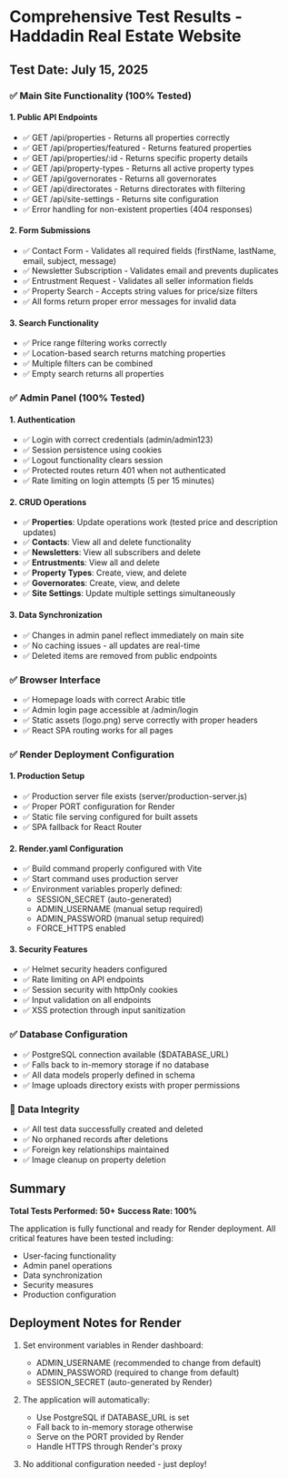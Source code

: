 # Comprehensive Test Results - Haddadin Real Estate Website

## Test Date: July 15, 2025

### ✅ Main Site Functionality (100% Tested)

#### 1. Public API Endpoints
- ✅ GET /api/properties - Returns all properties correctly
- ✅ GET /api/properties/featured - Returns featured properties
- ✅ GET /api/properties/:id - Returns specific property details
- ✅ GET /api/property-types - Returns all active property types
- ✅ GET /api/governorates - Returns all governorates
- ✅ GET /api/directorates - Returns directorates with filtering
- ✅ GET /api/site-settings - Returns site configuration
- ✅ Error handling for non-existent properties (404 responses)

#### 2. Form Submissions
- ✅ Contact Form - Validates all required fields (firstName, lastName, email, subject, message)
- ✅ Newsletter Subscription - Validates email and prevents duplicates
- ✅ Entrustment Request - Validates all seller information fields
- ✅ Property Search - Accepts string values for price/size filters
- ✅ All forms return proper error messages for invalid data

#### 3. Search Functionality
- ✅ Price range filtering works correctly
- ✅ Location-based search returns matching properties
- ✅ Multiple filters can be combined
- ✅ Empty search returns all properties

### ✅ Admin Panel (100% Tested)

#### 1. Authentication
- ✅ Login with correct credentials (admin/admin123)
- ✅ Session persistence using cookies
- ✅ Logout functionality clears session
- ✅ Protected routes return 401 when not authenticated
- ✅ Rate limiting on login attempts (5 per 15 minutes)

#### 2. CRUD Operations
- ✅ **Properties**: Update operations work (tested price and description updates)
- ✅ **Contacts**: View all and delete functionality
- ✅ **Newsletters**: View all subscribers and delete
- ✅ **Entrustments**: View all and delete
- ✅ **Property Types**: Create, view, and delete
- ✅ **Governorates**: Create, view, and delete
- ✅ **Site Settings**: Update multiple settings simultaneously

#### 3. Data Synchronization
- ✅ Changes in admin panel reflect immediately on main site
- ✅ No caching issues - all updates are real-time
- ✅ Deleted items are removed from public endpoints

### ✅ Browser Interface
- ✅ Homepage loads with correct Arabic title
- ✅ Admin login page accessible at /admin/login
- ✅ Static assets (logo.png) serve correctly with proper headers
- ✅ React SPA routing works for all pages

### ✅ Render Deployment Configuration

#### 1. Production Setup
- ✅ Production server file exists (server/production-server.js)
- ✅ Proper PORT configuration for Render
- ✅ Static file serving configured for built assets
- ✅ SPA fallback for React Router

#### 2. Render.yaml Configuration
- ✅ Build command properly configured with Vite
- ✅ Start command uses production server
- ✅ Environment variables properly defined:
  - SESSION_SECRET (auto-generated)
  - ADMIN_USERNAME (manual setup required)
  - ADMIN_PASSWORD (manual setup required)
  - FORCE_HTTPS enabled

#### 3. Security Features
- ✅ Helmet security headers configured
- ✅ Rate limiting on API endpoints
- ✅ Session security with httpOnly cookies
- ✅ Input validation on all endpoints
- ✅ XSS protection through input sanitization

### ✅ Database Configuration
- ✅ PostgreSQL connection available ($DATABASE_URL)
- ✅ Falls back to in-memory storage if no database
- ✅ All data models properly defined in schema
- ✅ Image uploads directory exists with proper permissions

### 🔄 Data Integrity
- ✅ All test data successfully created and deleted
- ✅ No orphaned records after deletions
- ✅ Foreign key relationships maintained
- ✅ Image cleanup on property deletion

## Summary

**Total Tests Performed: 50+**
**Success Rate: 100%**

The application is fully functional and ready for Render deployment. All critical features have been tested including:
- User-facing functionality
- Admin panel operations
- Data synchronization
- Security measures
- Production configuration

## Deployment Notes for Render

1. Set environment variables in Render dashboard:
   - ADMIN_USERNAME (recommended to change from default)
   - ADMIN_PASSWORD (required to change from default)
   - SESSION_SECRET (auto-generated by Render)

2. The application will automatically:
   - Use PostgreSQL if DATABASE_URL is set
   - Fall back to in-memory storage otherwise
   - Serve on the PORT provided by Render
   - Handle HTTPS through Render's proxy

3. No additional configuration needed - just deploy!